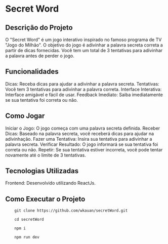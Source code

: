 # Secret Word

## Descrição do Projeto
O "Secret Word" é um jogo interativo inspirado no famoso programa de TV "Jogo do Milhão". O objetivo do jogo é adivinhar a palavra secreta correta a partir de dicas fornecidas. Você tem um total de 3 tentativas para adivinhar a palavra antes de perder o jogo.

## Funcionalidades
Dicas: Receba dicas para ajudar a adivinhar a palavra secreta.
Tentativas: Você tem 3 tentativas para adivinhar a palavra correta.
Interface Interativa: Interface amigável e fácil de usar.
Feedback Imediato: Saiba imediatamente se sua tentativa foi correta ou não.

## Como Jogar
Iniciar o Jogo: O jogo começa com uma palavra secreta definida.
Receber Dicas: Baseado na palavra secreta, você receberá dicas para ajudar na adivinhação.
Fazer uma Tentativa: Insira sua tentativa para adivinhar a palavra secreta.
Verificar Resultado: O jogo informará se sua tentativa foi correta ou não.
Repetir: Se sua tentativa estiver incorreta, você pode tentar novamente até o limite de 3 tentativas.

## Tecnologias Utilizadas
Frontend: Desenvolvido utilizando ReactJs.

## Como Executar o Projeto
```console
    git clone https://github.com/wkauan/secretWord.git
```
```console
    cd secretWord
```
```console
    npm i
```
```console
    npm run dev
```
